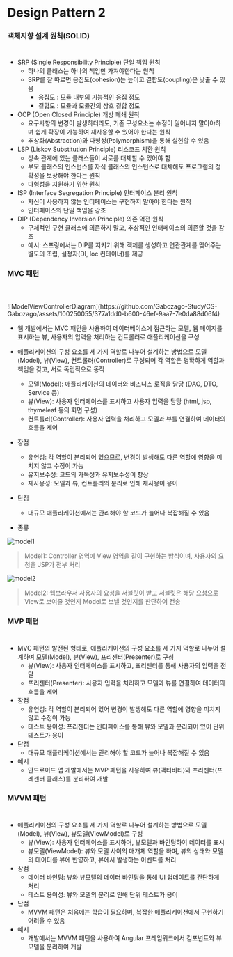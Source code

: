 # Design Pattern 2

### 객체지향 설계 원칙(SOLID)
 #
* SRP (Single Responsibility Principle) 단일 책임 원칙
     * 하나의 클래스는 하나의 책임만 가져야한다는 원칙
     * SRP를 잘 따르면 응집도(cohesion)는 높이고 결합도(coupling)은 낮출 수 있음
       * 응집도 : 모듈 내부의 기능적인 응집 정도
       * 결합도 : 모듈과 모듈간의 상호 결합 정도
 * OCP (Open Closed Principle) 개방 폐쇄 원칙
     * 요구사항의 변경이 발생하더라도, 기존 구성요소는 수정이 일어나지 말아야하며 쉽게 확장이 가능하여 재사용할 수 있어야 한다는 원칙
     * 추상화(Abstraction)와 다형성(Polymorphism)을 통해 실현할 수 있음
 * LSP (Liskov Substitution Principle) 리스코프 치환 원칙
     * 상속 관계에 있는 클래스들이 서로를 대체할 수 있어야 함
     * 부모 클래스의 인스턴스를 자식 클래스의 인스턴스로 대체해도 프로그램의 정확성을 보장해야 한다는 원칙
     * 다형성을 지원하기 위한 원칙
 * ISP (Interface Segregation Principle) 인터페이스 분리 원칙
     * 자신이 사용하지 않는 인터페이스는 구현하지 말아야 한다는 원칙
     * 인터페이스의 단일 책임을 강조
 * DIP (Dependency Inversion Principle) 의존 역전 원칙
     * 구체적인 구현 클래스에 의존하지 말고, 추상적인 인터페이스의 의존할 것을 강조
     * 예시: 스프링에서는 DIP를 지키기 위해 객체를 생성하고 연관관계를 맺어주는 별도의 조립, 설정자(DI, loc 컨테이너)를 제공


### MVC 패턴
 #
 <br>
![ModelViewControllerDiagram](https://github.com/Gabozago-Study/CS-Gabozago/assets/100250055/377a1dd0-b600-46ef-9aa7-7e0da88d06f4)
 <br>

 * 웹 개발에서는 MVC 패턴을 사용하여 데이터베이스에 접근하는 모델, 웹 페이지를 표시하는 뷰, 사용자의 입력을 처리하는 컨트롤러로 애플리케이션을 구성
  
 * 애플리케이션의 구성 요소를 세 가지 역할로 나누어 설계하는 방법으로 모델(Model), 뷰(View), 컨트롤러(Controller)로 구성되며 각 역할은 명확하게 역할과 책임을 갖고, 서로 독립적으로 동작
   * 모델(Model): 애플리케이션의 데이터와 비즈니스 로직을 담당 (DAO, DTO, Service 등)
   * 뷰(View): 사용자 인터페이스를 표시하고 사용자 입력을 담당 (html, jsp, thymeleaf 등의 화면 구성)
   * 컨트롤러(Controller): 사용자 입력을 처리하고 모델과 뷰를 연결하여 데이터의 흐름을 제어
 * 장점
   * 유연성: 각 역할이 분리되어 있으므로, 변경이 발생해도 다른 역할에 영향을 미치지 않고 수정이 가능
   * 유지보수성: 코드의 가독성과 유지보수성이 향상
   * 재사용성: 모델과 뷰, 컨트롤러의 분리로 인해 재사용이 용이
 * 단점
   * 대규모 애플리케이션에서는 관리해야 할 코드가 늘어나 복잡해질 수 있음
 * 종류
  
 <img src="https://img1.daumcdn.net/thumb/R1280x0/?scode=mtistory2&fname=https%3A%2F%2Fblog.kakaocdn.net%2Fdn%2Fw08Lw%2FbtrlbKqhWKO%2FqUYnM7xziHIQUE28L6WBZ1%2Fimg.png" alt="model1">
 
 > Model1: Controller 영역에 View 영역을 같이 구현하는 방식이며, 사용자의 요청을 JSP가 전부 처리

 <img src="https://img1.daumcdn.net/thumb/R1280x0/?scode=mtistory2&fname=https%3A%2F%2Fblog.kakaocdn.net%2Fdn%2FbGZKd4%2FbtrleqFoykC%2FkXkFFucLJdHJ4hNvfcmav0%2Fimg.png" alt="model2">

> Model2: 웹브라우저 사용자의 요청을 서블릿이 받고 서블릿은 해당 요청으로 View로 보여줄 것인지 Model로 보낼 것인지를 판단하여 전송



 ### MVP 패턴
 #
 * MVC 패턴의 발전된 형태로, 애플리케이션의 구성 요소를 세 가지 역할로 나누어 설계하며 모델(Model), 뷰(View), 프리젠터(Presenter)로 구성
   * 뷰(View): 사용자 인터페이스를 표시하고, 프리젠터를 통해 사용자의 입력을 전달
   * 프리젠터(Presenter): 사용자 입력을 처리하고 모델과 뷰를 연결하여 데이터의 흐름을 제어
 * 장점
   * 유연성: 각 역할이 분리되어 있어 변경이 발생해도 다른 역할에 영향을 미치지 않고 수정이 가능
   * 테스트 용이성: 프리젠터는 인터페이스를 통해 뷰와 모델과 분리되어 있어 단위 테스트가 용이
 * 단점
   * 대규모 애플리케이션에서는 관리해야 할 코드가 늘어나 복잡해질 수 있음
 * 예시
   * 안드로이드 앱 개발에서는 MVP 패턴을 사용하여 뷰(액티비티)와 프리젠터(프레젠터 클래스)를 분리하여 개발

 ### MVVM 패턴
 #
 * 애플리케이션의 구성 요소를 세 가지 역할로 나누어 설계하는 방법으로 모델(Model), 뷰(View), 뷰모델(ViewModel)로 구성
   * 뷰(View): 사용자 인터페이스를 표시하며, 뷰모델과 바인딩하여 데이터를 표시
   * 뷰모델(ViewModel): 뷰와 모델 사이의 매개체 역할을 하며, 뷰의 상태와 모델의 데이터를 뷰에 반영하고, 뷰에서 발생하는 이벤트를 처리
 * 장점
   * 데이터 바인딩: 뷰와 뷰모델의 데이터 바인딩을 통해 UI 업데이트를 간단하게 처리
   * 테스트 용이성: 뷰와 모델의 분리로 인해 단위 테스트가 용이
 * 단점
   * MVVM 패턴은 처음에는 학습이 필요하며, 복잡한 애플리케이션에서 구현하기 어려울 수 있음
 * 예시
   * 개발에서는 MVVM 패턴을 사용하여 Angular 프레임워크에서 컴포넌트와 뷰모델을 분리하여 개발
